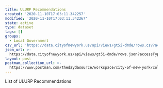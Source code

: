 ```yaml
---
title: ULURP Recommendations
created: '2020-11-10T17:03:11.342257'
modified: '2020-11-10T17:03:11.342267'
state: active
type: dataset
tags: []
groups:
  - Local Government
csv_url: 'https://data.cityofnewyork.us/api/views/gt5i-dmde/rows.csv?accessType=DOWNLOAD'
json_url: >-
  https://data.cityofnewyork.us/api/views/gt5i-dmde/rows.json?accessType=DOWNLOAD
layout: post
postman_collection_url: >-
  https://www.postman.com/thedaydasource/workspace/city-of-new-york/collection/15909983-733f88f0-2b45-4f3a-8947-96d4c9a659ed
---
```

List of ULURP Recommendations
